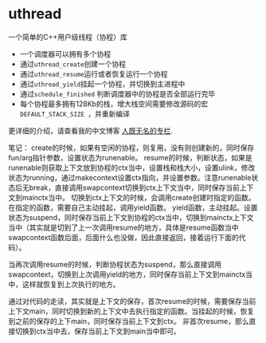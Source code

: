 uthread
=======

一个简单的C++用户级线程（协程）库


* 一个调度器可以拥有多个协程
* 通过`uthread_create`创建一个协程
* 通过`uthread_resume`运行或者恢复运行一个协程
* 通过`uthread_yield`挂起一个协程，并切换到主进程中
* 通过`schedule_finished` 判断调度器中的协程是否全部运行完毕
* 每个协程最多拥有128Kb的栈，增大栈空间需要修改源码的宏`DEFAULT_STACK_SIZE `，并重新编译


更详细的介绍，请查看我的中文博客 [人既无名的专栏](http://blog.csdn.net/qq910894904/article/details/41911175). 

笔记：
create的时候，如果有空闲的协程，则复用，没有则创建新的，同时保存fun/arg指针参数，设置状态为runenable。
resume的时候，判断状态，如果是runenable则获取上下文放到协程的ctx当中，设置栈和栈大小，设置ulink，修改状态为running，通过makecontext设置ctx指向，并设置参数。注意runenable状态后无break，直接调用swapcontext切换到ctx上下文当中，同时保存当前上下文到mainctx当中。
切换到ctx上下文的时候，会调用create创建时指定的函数。在指定的函数，需要自己主动挂起，调用yield函数。
yield函数，主动挂起。设置状态为suspend，同时保存当前上下文到协程的ctx当中，切换到mainctx上下文当中（其实就是切到了上一次调用resume的地方，具体是resume函数当中swapcontext函数后面，后面什么也没做，因此直接返回，接着运行下面的代码）。

当再次调用resume的时候，判断协程状态为suspend，那么直接调用swapcontext，切换到上次调用yield的地方，同时保存当前上下文到mainctx当中，这样就恢复到上次执行的地方。

通过对代码的走读，其实就是上下文的保存，首次resume的时候，需要保存当前上下文main，同时切换到新的上下文中去执行指定的函数。当挂起的时候，恢复到之前的保存的上下main，同时保存当前上下文到ctx。
非首次resume，那么直接切换到ctx当中去，保存当前上下文到main当中即可。
